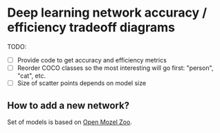 # Deep learning network accuracy / efficiency tradeoff diagrams

TODO:
- [ ] Provide code to get accuracy and efficiency metrics
- [ ] Reorder COCO classes so the most interesting will go first: "person", "cat", etc.
- [ ] Size of scatter points depends on model size

## How to add a new network?

Set of models is based on [Open Mozel Zoo](https://github.com/opencv/open_model_zoo).
